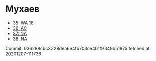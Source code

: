 # Мухаев
- [35: WA 18](35.md)
- [36: AC](36.md)
- [37: NA](37.md)
- [38: NA](38.md)

Commit: 036288cbc3228dea6e4fb703ce401f9349b51875
 fetched at: 20201207-111736
